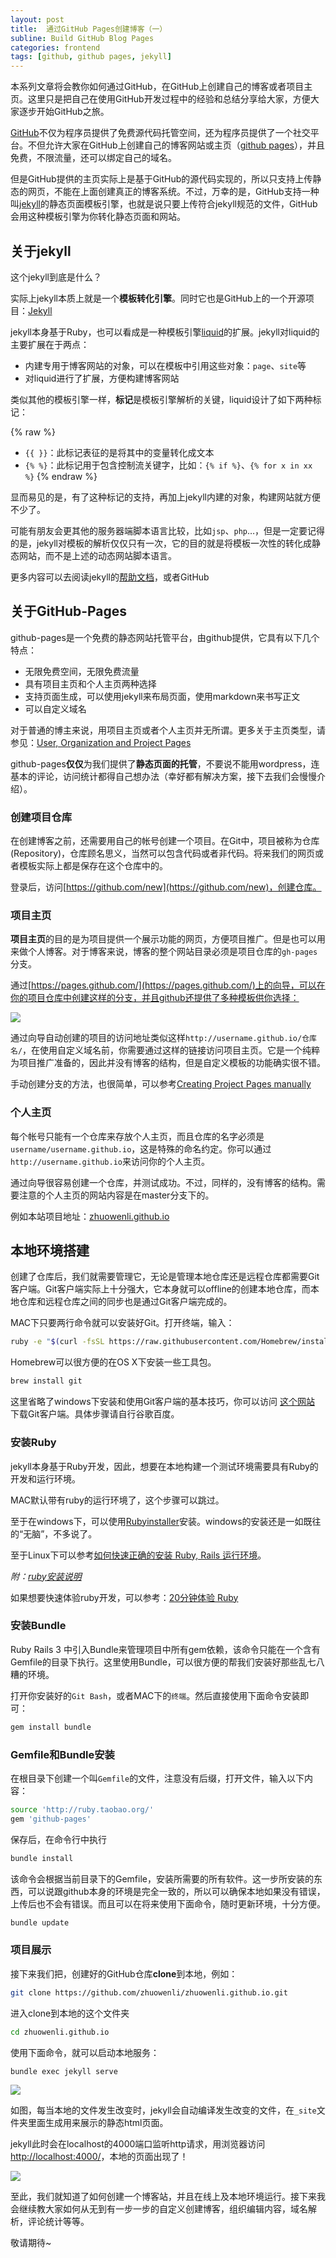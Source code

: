 ```yaml
---
layout: post
title:  通过GitHub Pages创建博客（一）
subline: Build GitHub Blog Pages
categories: frontend
tags: [github, github pages, jekyll]
---
```


本系列文章将会教你如何通过GitHub，在GitHub上创建自己的博客或者项目主页。这里只是把自己在使用GitHub开发过程中的经验和总结分享给大家，方便大家逐步开始GitHub之旅。

[GitHub](https://github.com/)不仅为程序员提供了免费源代码托管空间，还为程序员提供了一个社交平台。不但允许大家在GitHub上创建自己的博客网站或主页（[github pages](https://pages.github.com/)），并且免费，不限流量，还可以绑定自己的域名。

但是GitHub提供的主页实际上是基于GitHub的源代码实现的，所以只支持上传静态的网页，不能在上面创建真正的博客系统。不过，万幸的是，GitHub支持一种叫[jekyll](http://jekyllcn.com/)的静态页面模板引擎，也就是说只要上传符合jekyll规范的文件，GitHub会用这种模板引擎为你转化静态页面和网站。

## 关于jekyll

这个jekyll到底是什么？

实际上jekyll本质上就是一个**模板转化引擎**。同时它也是GitHub上的一个开源项目：[Jekyll](https://github.com/jekyll/jekyll)

jekyll本身基于Ruby，也可以看成是一种模板引擎[liquid](https://github.com/Shopify/liquid/wiki/Liquid-for-Designers)的扩展。jekyll对liquid的主要扩展在于两点：

- 内建专用于博客网站的对象，可以在模板中引用这些对象：`page`、`site`等
- 对liquid进行了扩展，方便构建博客网站

类似其他的模板引擎一样，**标记**是模板引擎解析的关键，liquid设计了如下两种标记：

{% raw %}

- `{{ }}`：此标记表征的是将其中的变量转化成文本
- `{% %}`：此标记用于包含控制流关键字，比如：`{% if %}`、`{% for x in xx %}`
{% endraw %}

显而易见的是，有了这种标记的支持，再加上jekyll内建的对象，构建网站就方便不少了。

可能有朋友会更其他的服务器端脚本语言比较，比如`jsp`、`php`…，但是一定要记得的是，jekyll对模板的解析仅仅只有一次，它的目的就是将模板一次性的转化成静态网站，而不是上述的动态网站脚本语言。

更多内容可以去阅读jekyll的[帮助文档][jekyllcn]，或者GitHub

## 关于GitHub-Pages

github-pages是一个免费的静态网站托管平台，由github提供，它具有以下几个特点：

- 无限免费空间，无限免费流量
- 具有项目主页和个人主页两种选择
- 支持页面生成，可以使用jekyll来布局页面，使用markdown来书写正文
- 可以自定义域名

对于普通的博主来说，用项目主页或者个人主页并无所谓。更多关于主页类型，请参见：[User, Organization and Project Pages](https://help.github.com/articles/user-organization-and-project-pages "https://help.github.com/articles/user-organization-and-project-pages")

github-pages**仅仅**为我们提供了**静态页面的托管**，不要说不能用wordpress，连基本的评论，访问统计都得自己想办法（幸好都有解决方案，接下去我们会慢慢介绍）。

### 创建项目仓库

在创建博客之前，还需要用自己的帐号创建一个项目。在Git中，项目被称为仓库(Repository)，仓库顾名思义，当然可以包含代码或者非代码。将来我们的网页或者模板实际上都是保存在这个仓库中的。

登录后，访问[https://github.com/new](https://github.com/new)，创建仓库。

### 项目主页

**项目主页**的目的是为项目提供一个展示功能的网页，方便项目推广。但是也可以用来做个人博客。对于博客来说，博客的整个网站目录必须是项目仓库的`gh-pages`分支。

通过[https://pages.github.com/](https://pages.github.com/)上的向导，可以在你的项目仓库中创建这样的分支，并且github还提供了多种模板供你选择：

![][themes]

通过向导自动创建的项目的访问地址类似这样`http://username.github.io/仓库名/`，在使用自定义域名前，你需要通过这样的链接访问项目主页。它是一个纯粹为项目推广准备的，因此并没有博客的结构，但是自定义模板的功能确实很不错。

手动创建分支的方法，也很简单，可以参考[Creating Project Pages manually](https://help.github.com/articles/creating-project-pages-manually)

### 个人主页

每个帐号只能有一个仓库来存放个人主页，而且仓库的名字必须是`username/username.github.io`，这是特殊的命名约定。你可以通过`http://username.github.io`来访问你的个人主页。

通过向导很容易创建一个仓库，并测试成功。不过，同样的，没有博客的结构。需要注意的个人主页的网站内容是在master分支下的。

例如本站项目地址：[zhuowenli.github.io][zhuowenli.github.io]

## 本地环境搭建

创建了仓库后，我们就需要管理它，无论是管理本地仓库还是远程仓库都需要Git客户端。Git客户端实际上十分强大，它本身就可以offline的创建本地仓库，而本地仓库和远程仓库之间的同步也是通过Git客户端完成的。

MAC下只要两行命令就可以安装好Git。打开终端，输入：

```bash
ruby -e "$(curl -fsSL https://raw.githubusercontent.com/Homebrew/install/master/install)"
```

Homebrew可以很方便的在OS X下安装一些工具包。

```bash
brew install git
```

这里省略了windows下安装和使用Git客户端的基本技巧，你可以访问 [这个网站](http://git-scm.com/ "http://git-scm.com/") 下载Git客户端。具体步骤请自行谷歌百度。

### 安装Ruby

jekyll本身基于Ruby开发，因此，想要在本地构建一个测试环境需要具有Ruby的开发和运行环境。

MAC默认带有ruby的运行环境了，这个步骤可以跳过。

至于在windows下，可以使用[Rubyinstaller](http://rubyinstaller.org/downloads/)安装。windows的安装还是一如既往的“无脑”，不多说了。

至于Linux下可以参考[如何快速正确的安装 Ruby, Rails 运行环境](https://ruby-china.org/wiki/install_ruby_guide)。

_附：[ruby安装说明](http://www.ruby-lang.org/zh_cn/downloads/)_

如果想要快速体验ruby开发，可以参考：[20分钟体验 Ruby](http://www.ruby-lang.org/zh_cn/documentation/quickstart/)

### 安装Bundle

Ruby Rails 3 中引入Bundle来管理项目中所有gem依赖，该命令只能在一个含有Gemfile的目录下执行。这里使用Bundle，可以很方便的帮我们安装好那些乱七八糟的环境。

打开你安装好的`Git Bash`，或者MAC下的`终端`。然后直接使用下面命令安装即可：

```bash
gem install bundle
```

### Gemfile和Bundle安装

在根目录下创建一个叫`Gemfile`的文件，注意没有后缀，打开文件，输入以下内容：

```bash
source 'http://ruby.taobao.org/'
gem 'github-pages'
```

保存后，在命令行中执行

```bash
bundle install
```

该命令会根据当前目录下的Gemfile，安装所需要的所有软件。这一步所安装的东西，可以说跟github本身的环境是完全一致的，所以可以确保本地如果没有错误，上传后也不会有错误。而且可以在将来使用下面命令，随时更新环境，十分方便。

```bash
bundle update
```

### 项目展示

接下来我们把，创建好的GitHub仓库**clone**到本地，例如：

```bash
git clone https://github.com/zhuowenli/zhuowenli.github.io.git
```

进入clone到本地的这个文件夹

```bash
cd zhuowenli.github.io
```

使用下面命令，就可以启动本地服务：

```bash
bundle exec jekyll serve
```

![][jekyll]

如图，每当本地的文件发生改变时，jekyll会自动编译发生改变的文件，在`_site`文件夹里面生成用来展示的静态html页面。

jekyll此时会在localhost的4000端口监听http请求，用浏览器访问[http://localhost:4000/][localhost]，本地的页面出现了！

![][localhost:4000]

至此，我们就知道了如何创建一个博客站，并且在线上及本地环境运行。接下来我会继续教大家如何从无到有一步一步的自定义创建博客，组织编辑内容，域名解析，评论统计等等。

敬请期待~

[localhost:4000]:{{site.qiniu}}/2015/08/06/localhost.png
[themes]:{{site.qiniu}}/2015/08/06/themes.png
[jekyll]:{{site.qiniu}}/2015/08/06/jekyll.png

[localhost]:http://localhost:4000/ "http://localhost:4000/"
[jekyllcn]:http://jekyllcn.com/ "http://jekyllcn.com/"
[zhuowenli.github.io]:https://github.com/zhuowenli/zhuowenli.github.io "https://github.com/zhuowenli/zhuowenli.github.io"
